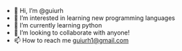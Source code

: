 - 👋 Hi, I’m @guiurh
- 👀 I’m interested in learning new programming languages 
- 🌱 I’m currently learning python
- 💞️ I’m looking to collaborate with anyone!
- 📫 How to reach me guiurh1@gmail.com

<!---
guiurh/guiurh is a ✨ special ✨ repository because its `README.md` (this file) appears on your GitHub profile.
You can click the Preview link to take a look at your changes.
--->
